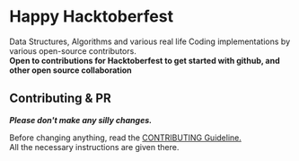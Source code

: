 # Happy Hacktoberfest

Data Structures, Algorithms and various real life Coding implementations by various open-source contributors.<br/>
**Open to contributions for Hacktoberfest to get started with github, and other open source collaboration**


## Contributing & PR

***Please don't make any silly changes.***

Before changing anything, read the [CONTRIBUTING Guideline.](/CONTRIBUTING.md)<br/>
All the necessary instructions are given there.

